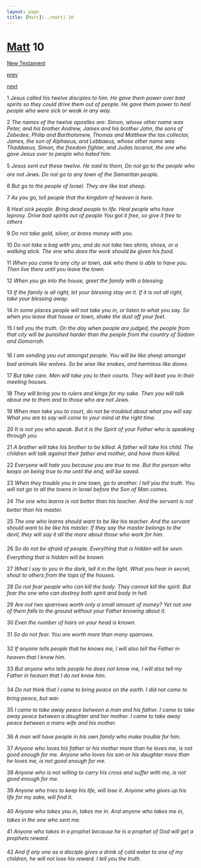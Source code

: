 ```yaml
---
layout: page
title: [Matt](../matt) 10
---
```


# [Matt](../matt) 10

[New Testament](/new-testament)


[prev](matt-9.html)


[next](matt-11.html)

1 _Jesus called his twelve disciples to him. He gave them power over bad spirits so they could drive them out of people. He gave them power to heal people who were sick or weak in any way._

2 _The names of the twelve apostles are: Simon, whose other name was Peter, and his brother Andrew, James and his brother John, the sons of Zebedee, Philip and Bartholomew, Thomas and Matthew the tax collector, James, the son of Alphaeus, and Lebbaeus, whose other name was Thaddaeus, Simon, the freedom fighter, and Judas Iscariot, the one who gave Jesus over to people who hated him._

5 _Jesus sent out these twelve. He said to them, Do not go to the people who are not Jews.  Do not go to any town of the Samaritan people._

6 _But go to the people of Israel. They are like lost sheep._

7 _As you go, tell people that the kingdom of heaven is here._

8 _Heal sick people. Bring dead people to life. Heal people who have leprosy. Drive bad spirits out of people You got it free, so give it free to others_

9 _Do not take gold, silver, or brass money with you._

10 _Do not take a bag with you, and do not take two shirts, shoes, or a walking stick. The one who does the work should be given his food._

11 _When you come to any city or town, ask who there is able to have you. Then live there until you leave the town._

12 _When you go into the house, greet the family with a blessing._

13 _If the family is all right, let your blessing stay on it. If it is not all right, take your blessing away._

14 _In some places people will not take you in, or listen to what you say. So when you leave that house or town, shake the dust off your feet._

15 _I tell you the truth. On the day when people are judged, the people from that city will be punished harder than the people from the country of Sodom and Gomorrah._

16 _I am sending you out amongst people. You will be like sheep amongst bad animals like wolves. So be wise like snakes, and harmless like doves._

17 _But take care. Men will take you to their courts. They will beat you in their meeting houses._

18 _They will bring you to rulers and kings for my sake. Then you will talk about me to them and to those who are not Jews._

19 _When men take you to court, do not be troubled about what you will say. What you are to say will come to your mind at the right time._

20 _It is not you who speak. But it is the Spirit of your Father who is speaking through you._

21 _A brother will take his brother to be killed. A father will take his child. The children will talk against their father and mother, and have them killed._

22 _Everyone will hate you because you are true to me. But the person who keeps on being true to me until the end, will be saved._

23 _When they trouble you in one town, go to another. I tell you the truth. You will not go to all the towns in Israel before the Son of Man comes._

24 _The one who learns is not better than his teacher. And the servant is not better than his master._

25 _The one who learns should want to be like his teacher. And the servant should want to be like his master. If they say the master belongs to the devil, they will say it all the more about those who work for him._

26 _So do not be afraid of people. Everything that is hidden will be seen. Everything that is hidden will be known._

27 _What I say to you in the dark, tell it in the light. What you hear in secret, shout to others from the tops of the houses._

28 _Do not fear people who can kill the body. They cannot kill the spirit. But fear the one who can destroy both spirit and body in hell._

29 _Are not two sparrows worth only a small amount of money? Yet not one of them falls to the ground without your Father knowing about it._

30 _Even the number of hairs on your head is known._

31 _So do not fear. You are worth more than many sparrows._

32 _If anyone tells people that he knows me, I will also tell the Father in heaven that I know him._

33 _But anyone who tells people he does not know me, I will also tell my Father in heaven that I do not know him._

34 _Do not think that I came to bring peace on the earth. I did not come to bring peace, but war._

35 _I came to take away peace between a man and his father. I came to take away peace between a daughter and her mother. I came to take away peace between a mans wife and his mother._

36 _A man will have people in his own family who make trouble for him._

37 _Anyone who loves his father or his mother more than he loves me, is not good enough for me. Anyone who loves his son or his daughter more than he loves me, is not good enough for me._

38 _Anyone who is not willing to carry his cross and suffer with me, is not good enough for me._

39 _Anyone who tries to keep his life, will lose it. Anyone who gives up his life for my sake,  will find it._

40 _Anyone who takes you in, takes me in. And anyone who takes me in, takes in the one who sent me._

41 _Anyone who takes in a prophet because he is a prophet of God will get a prophets reward._

42 _And if any one as a disciple gives a drink of cold water to one of my children, he will not lose his reward. I tell you the truth._

